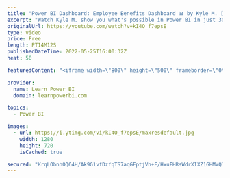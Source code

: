 ```yaml
---
title: "Power BI Dashboard: Employee Benefits Dashboard 📊 by Kyle M. [Power BI Challenge]"
excerpt: "Watch Kyle M. show you what's possible in Power BI in just 30 days! ➔ What results can *you* get in just 30-Days? Join our 30-Day Power BI Challenge and find out. 👉 https://www.learnpowerbi.com/challenge  ➔ Connect with Kyle McWhinnie on LinkedIn at https://www.linkedin.com/in/kyle-mcwhinnie/  ================================"
originalUrl: https://youtube.com/watch?v=kI4O_f7epsE
type: video
price: Free
length: PT14M12S
publishedDateTime: 2022-05-25T16:00:32Z
heat: 50

featuredContent: "<iframe width=\"800\" height=\"500\" frameborder=\"0\" src=\"https://www.youtube.com/embed/kI4O_f7epsE\" allow=\"accelerometer; autoplay; encrypted-media; gyroscope; picture-in-picture\" allowfullscreen></iframe>"

provider:
  name: Learn Power BI
  domain: learnpowerbi.com

topics:
  - Power BI

images:
  - url: https://i.ytimg.com/vi/kI4O_f7epsE/maxresdefault.jpg
    width: 1280
    height: 720
    isCached: true

secured: "KrqLObnh0Q64H/Ak9G1vfDzfqTS7aqGFptjVn+F/HxuFHRsWdrXIXZ1GHMVQTmxY3nQxiwZaLLs5Q7LwFtkWy4n7s+B3dqAB401kA0y70dS44jBo+odPVTlKMZJBJvlLOOcf7Tk2kCvspkcOlYr7qdAUAmO2h0HIif5FU4osDk7Hn7xhB6JcyW8BfCzKp2q7fvHSSEXNC695X6FS/B51i9ZZYRlOsilXRRArzIVc+gdeBESFvPA2dkbKs2vAmwy0jl8opB1ttxUtYjln7rEgWVle4p/+q9cd+YaWDidZDxms9g+kYs5DzwDLlojH9zLhIrjWjuKA6uABGV15UonzyMH9KlaAprggNqRVDNg8dxY2vjRx/TeG2rZGPShZjGgrgO85wzLdF3gEp7ey/Bwg0D8Snd6HD1Q/HqN+hjYtggQ=;XR60eUhLxM/JCE5+SYR+zQ=="
---
```


